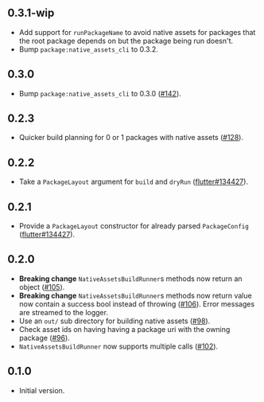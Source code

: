 ## 0.3.1-wip

- Add support for `runPackageName` to avoid native assets for packages that
  the root package depends on but the package being run doesn't.
- Bump `package:native_assets_cli` to 0.3.2.

## 0.3.0

- Bump `package:native_assets_cli` to 0.3.0
  ([#142](https://github.com/dart-lang/native/issues/142)).

## 0.2.3

- Quicker build planning for 0 or 1 packages with native assets
  ([#128](https://github.com/dart-lang/native/issues/128)).

## 0.2.2

- Take a `PackageLayout` argument for `build` and `dryRun`
  ([flutter#134427](https://github.com/flutter/flutter/issues/134427)).

## 0.2.1

- Provide a `PackageLayout` constructor for already parsed `PackageConfig`
  ([flutter#134427](https://github.com/flutter/flutter/issues/134427)).

## 0.2.0

- **Breaking change** `NativeAssetsBuildRunner`s methods now return an object
  ([#105](https://github.com/dart-lang/native/issues/105)).
- **Breaking change** `NativeAssetsBuildRunner`s methods now return value now
  contain a success bool instead of throwing
  ([#106](https://github.com/dart-lang/native/issues/106)). Error messages are
  streamed to the logger.
- Use an `out/` sub directory for building native assets
  ([#98](https://github.com/dart-lang/native/issues/98)).
- Check asset ids on having having a package uri with the owning package
  ([#96](https://github.com/dart-lang/native/issues/96)).
- `NativeAssetsBuildRunner` now supports multiple calls
  ([#102](https://github.com/dart-lang/native/issues/102)).

## 0.1.0

- Initial version.
